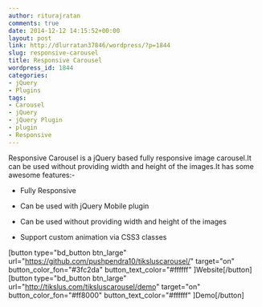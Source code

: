 ```yaml
---
author: riturajratan
comments: true
date: 2014-12-12 14:15:52+00:00
layout: post
link: http://dlurratan37846/wordpress/?p=1844
slug: responsive-carousel
title: Responsive Carousel
wordpress_id: 1844
categories:
- jQuery
- Plugins
tags:
- Carousel
- jQuery
- jQuery Plugin
- plugin
- Responsive
---
```


Responsive Carousel is a jQuery based fully responsive image carousel.It can be used without providing width and height of the images.It has some awesome features:-



	
  * Fully Responsive

	
  * Can be used with jQuery Mobile plugin

	
  * Can be used without providing width and height of the images

	
  * Support custom animation via CSS3 classes


[button type="bd_button btn_large" url="https://github.com/pushpendra10/tiksluscarousel/" target="on" button_color_fon="#3fc2da" button_text_color="#ffffff" ]Website[/button] [button type="bd_button btn_large" url="http://tikslus.com/tiksluscarousel/demo" target="on" button_color_fon="#ff8000" button_text_color="#ffffff" ]Demo[/button]
